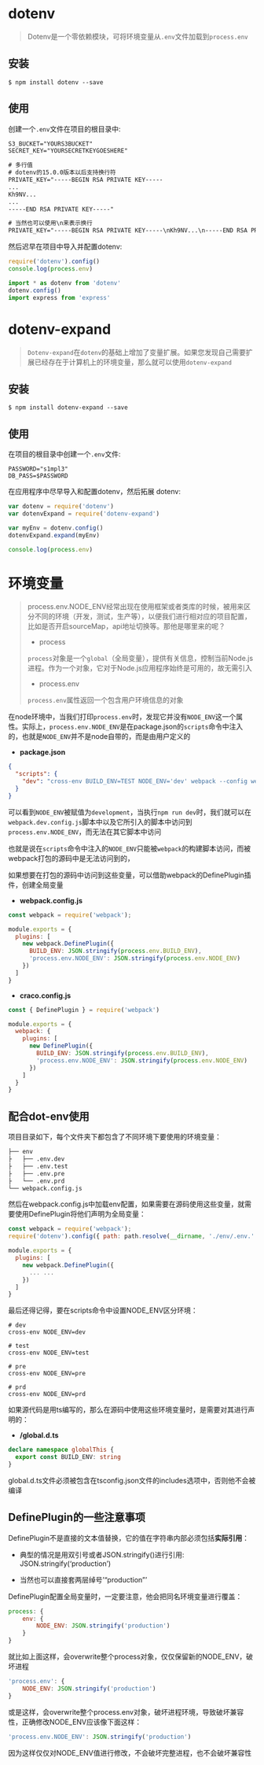 # dotenv

> Dotenv是一个零依赖模块，可将环境变量从`.env`文件加载到`process.env`

## 安装

```shell
$ npm install dotenv --save
```

## 使用

创建一个`.env`文件在项目的根目录中:

```txt
S3_BUCKET="YOURS3BUCKET"
SECRET_KEY="YOURSECRETKEYGOESHERE"

# 多行值
# dotenv的15.0.0版本以后支持换行符
PRIVATE_KEY="-----BEGIN RSA PRIVATE KEY-----
...
Kh9NV...
...
-----END RSA PRIVATE KEY-----"

# 当然也可以使用\n来表示换行
PRIVATE_KEY="-----BEGIN RSA PRIVATE KEY-----\nKh9NV...\n-----END RSA PRIVATE KEY-----\n"
```

然后迟早在项目中导入并配置dotenv:

```js
require('dotenv').config()
console.log(process.env)
```

```js
import * as dotenv from 'dotenv'
dotenv.config()
import express from 'express'
```

# dotenv-expand

> `Dotenv-expand`在`dotenv`的基础上增加了变量扩展。如果您发现自己需要扩展已经存在于计算机上的环境变量，那么就可以使用`dotenv-expand`

## 安装

```shell
$ npm install dotenv-expand --save
```

## 使用

在项目的根目录中创建一个`.env`文件:

```
PASSWORD="s1mpl3"
DB_PASS=$PASSWORD
```

在应用程序中尽早导入和配置dotenv，然后拓展 dotenv:

```js
var dotenv = require('dotenv')
var dotenvExpand = require('dotenv-expand')

var myEnv = dotenv.config()
dotenvExpand.expand(myEnv)

console.log(process.env)
```

# 环境变量

> process.env.NODE_ENV经常出现在使用框架或者类库的时候，被用来区分不同的环境（开发，测试，生产等），以便我们进行相对应的项目配置，比如是否开启sourceMap，api地址切换等。那他是哪里来的呢？
>
> - process
>
> `process`对象是一个`global`（全局变量），提供有关信息，控制当前Node.js进程。作为一个对象，它对于Node.js应用程序始终是可用的，故无需引入
>
> - process.env
>
> `process.env`属性返回一个包含用户环境信息的对象

在node环境中，当我们打印`process.env`时，发现它并没有`NODE_ENV`这一个属性。实际上，`process.env.NODE_ENV`是在package.json的`scripts`命令中注入的，也就是`NODE_ENV`并不是node自带的，而是由用户定义的

- **package.json**

```json
{
  "scripts": {
    "dev": "cross-env BUILD_ENV=TEST NODE_ENV='dev' webpack --config webpack.dev.config.js"
  }
}
```

可以看到`NODE_ENV`被赋值为`development`，当执行`npm run dev`时，我们就可以在`webpack.dev.config.js`脚本中以及它所引入的脚本中访问到`process.env.NODE_ENV`，而无法在其它脚本中访问

也就是说在`scripts`命令中注入的`NODE_ENV`只能被`webpack`的构建脚本访问，而被webpack打包的源码中是无法访问到的，

如果想要在打包的源码中访问到这些变量，可以借助webpack的DefinePlugin插件，创建全局变量

- **webpack.config.js**

```js
const webpack = require('webpack');

module.exports = {
  plugins: [
    new webpack.DefinePlugin({
      BUILD_ENV: JSON.stringify(process.env.BUILD_ENV),
      'process.env.NODE_ENV': JSON.stringify(process.env.NODE_ENV)
    })
  ]
}
```

- **craco.config.js**

```js
const { DefinePlugin } = require('webpack')

module.exports = {
  webpack: {
    plugins: [
      new DefinePlugin({
        BUILD_ENV: JSON.stringify(process.env.BUILD_ENV),
        'process.env.NODE_ENV': JSON.stringify(process.env.NODE_ENV)
      })
    ]
  }
}
```

## 配合dot-env使用

项目目录如下，每个文件夹下都包含了不同环境下要使用的环境变量：

```txt
├── env
├   ├── .env.dev
├   ├── .env.test
├   ├── .env.pre
├   └── .env.prd
└── webpack.config.js
```

然后在webpack.config.js中加载env配置，如果需要在源码使用这些变量，就需要使用DefinePlugin将他们声明为全局变量：

```js
const webpack = require('webpack');
require('dotenv').config({ path: path.resolve(__dirname, './env/.env.' + process.env.NODE_ENV) })

module.exports = {
  plugins: [
    new webpack.DefinePlugin({
      ... ...
    })
  ]
}
```

最后还得记得，要在scripts命令中设置NODE_ENV区分环境：

```shell
# dev
cross-env NODE_ENV=dev
 
# test
cross-env NODE_ENV=test
 
# pre
cross-env NODE_ENV=pre
 
# prd
cross-env NODE_ENV=prd
```

如果源代码是用ts编写的，那么在源码中使用这些环境变量时，是需要对其进行声明的：

- **/global.d.ts**

```ts
declare namespace globalThis {
  export const BUILD_ENV: string
}
```

global.d.ts文件必须被包含在tsconfig.json文件的includes选项中，否则他不会被编译

## DefinePlugin的一些注意事项

DefinePlugin不是直接的文本值替换，它的值在字符串内部必须包括**实际引用**：

- 典型的情况是用双引号或者JSON.stringify()进行引用: JSON.stringify(‘production’)

- 当然也可以直接套两层绰号’“production”’

DefinePlugin配置全局变量时，一定要注意，他会把同名环境变量进行覆盖：

```js
process: {
    env: {
        NODE_ENV: JSON.stringify('production')
    }
}
```

就比如上面这样，会overwrite整个process对象，仅仅保留新的NODE_ENV，破坏进程

```js
'process.env': {
    NODE_ENV: JSON.stringify('production')
}
```

或是这样，会overwrite整个process.env对象，破坏进程环境，导致破坏兼容性，正确修改NODE_ENV应该像下面这样：

```js
'process.env.NODE_ENV': JSON.stringify('production')
```

因为这样仅仅对NODE_ENV值进行修改，不会破坏完整进程，也不会破坏兼容性